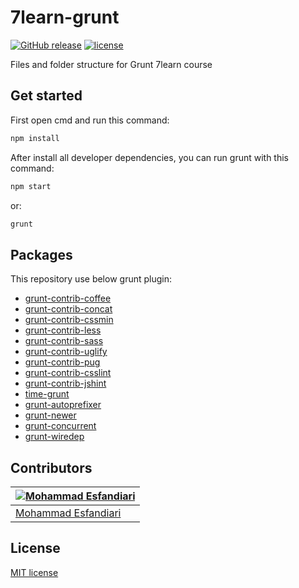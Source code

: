 # 7learn-grunt

[![GitHub release](https://img.shields.io/github/release/mamadoo/7learn-grunt.svg?maxAge=2592000)](https://github.com/mamadoo/7learn-grunt/releases) [![license](https://img.shields.io/github/license/mamadoo/7learn-grunt.svg?maxAge=2592000)](https://opensource.org/licenses/MIT)

Files and folder structure for Grunt 7learn course

## Get started
First open cmd and run this command:
~~~sh
npm install
~~~
After install all developer dependencies, you can run grunt with this command:
~~~sh
npm start
~~~
or:
~~~sh
grunt
~~~

## Packages
This repository use below grunt plugin:

- [grunt-contrib-coffee](https://www.npmjs.com/package/grunt-contrib-coffee)
- [grunt-contrib-concat](https://www.npmjs.com/package/grunt-contrib-concat)
- [grunt-contrib-cssmin](https://www.npmjs.com/package/grunt-contrib-cssmin)
- [grunt-contrib-less](https://www.npmjs.com/package/grunt-contrib-less)
- [grunt-contrib-sass](https://www.npmjs.com/package/grunt-contrib-sass)
- [grunt-contrib-uglify](https://www.npmjs.com/package/grunt-contrib-uglify)
- [grunt-contrib-pug](https://www.npmjs.com/package/grunt-contrib-pug)
- [grunt-contrib-csslint](https://www.npmjs.com/package/grunt-contrib-csslint)
- [grunt-contrib-jshint](https://www.npmjs.com/package/grunt-contrib-jshint)
- [time-grunt](https://www.npmjs.com/package/time-grunt)
- [grunt-autoprefixer](https://www.npmjs.com/package/grunt-autoprefixer)
- [grunt-newer](https://www.npmjs.com/package/grunt-newer)
- [grunt-concurrent](https://www.npmjs.com/package/grunt-concurrent)
- [grunt-wiredep](https://www.npmjs.com/package/grunt-wiredep)

## Contributors

|[![Mohammad Esfandiari](https://avatars3.githubusercontent.com/u/6822354?v=3&s=140)](http://farsial.com)|
|---|
|[Mohammad Esfandiari](http://farsial.com)|

## License

[MIT license](https://opensource.org/licenses/MIT)
